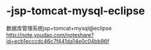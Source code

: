 # -jsp-tomcat-mysql-eclipse
数据库管理系统jsp+tomcat+mysql@eclipse
http://note.youdao.com/noteshare?id=ecb1ecccdc46c7f441da14e0c04bb96f
